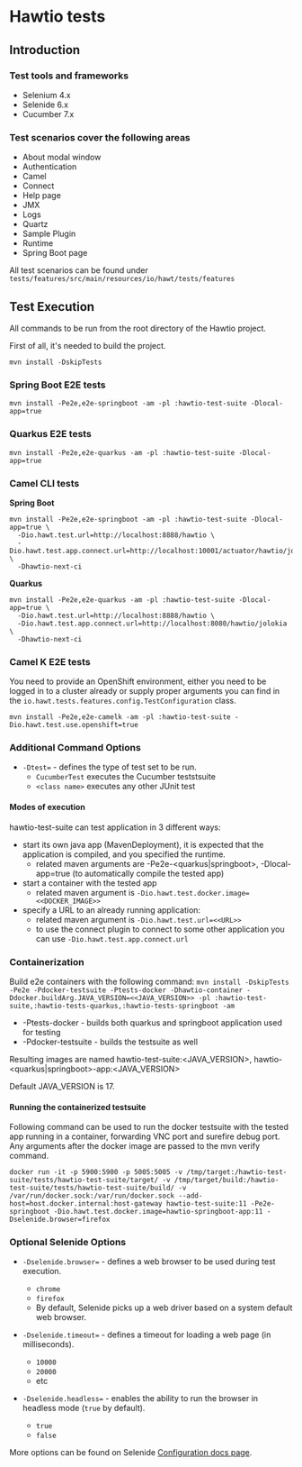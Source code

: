 # Hawtio tests

## Introduction

### Test tools and frameworks

- Selenium 4.x
- Selenide 6.x
- Cucumber 7.x

### Test scenarios cover the following areas

- About modal window
- Authentication
- Camel
- Connect
- Help page
- JMX
- Logs
- Quartz
- Sample Plugin
- Runtime
- Spring Boot page

All test scenarios can be found under `tests/features/src/main/resources/io/hawt/tests/features`

## Test Execution

All commands to be run from the root directory of the Hawtio project.

First of all, it's needed to build the project.

```console
mvn install -DskipTests
```

### Spring Boot E2E tests

```console
mvn install -Pe2e,e2e-springboot -am -pl :hawtio-test-suite -Dlocal-app=true
```

### Quarkus E2E tests

```console
mvn install -Pe2e,e2e-quarkus -am -pl :hawtio-test-suite -Dlocal-app=true
```

### Camel CLI tests

**Spring Boot**

```console
mvn install -Pe2e,e2e-springboot -am -pl :hawtio-test-suite -Dlocal-app=true \
  -Dio.hawt.test.url=http://localhost:8888/hawtio \
  -Dio.hawt.test.app.connect.url=http://localhost:10001/actuator/hawtio/jolokia \
  -Dhawtio-next-ci
```

**Quarkus**

```console
mvn install -Pe2e,e2e-quarkus -am -pl :hawtio-test-suite -Dlocal-app=true \
  -Dio.hawt.test.url=http://localhost:8888/hawtio \
  -Dio.hawt.test.app.connect.url=http://localhost:8080/hawtio/jolokia \
  -Dhawtio-next-ci
```

### Camel K E2E tests

You need to provide an OpenShift environment, either you need to be logged in to a cluster already or supply proper arguments you can find in the `io.hawt.tests.features.config.TestConfiguration` class.
```console
mvn install -Pe2e,e2e-camelk -am -pl :hawtio-test-suite -Dio.hawt.test.use.openshift=true
```

### Additional Command Options

- `-Dtest=` - defines the type of test set to be run.
  - `CucumberTest` executes the Cucumber teststsuite
  - `<class name>` executes any other JUnit test

#### Modes of execution

hawtio-test-suite can test application in 3 different ways:

- start its own java app (MavenDeployment), it is expected that the application is compiled, and you specified the runtime.
  - related maven arguments are -Pe2e-<quarkus|springboot>, -Dlocal-app=true (to automatically compile the tested app)
- start a container with the tested app
  - related maven argument is `-Dio.hawt.test.docker.image=<<DOCKER_IMAGE>>`
- specify a URL to an already running application:
  - related maven argument is `-Dio.hawt.test.url=<<URL>>`
  - to use the connect plugin to connect to some other application you can use `-Dio.hawt.test.app.connect.url`

### Containerization

Build e2e containers with the following command: `mvn install -DskipTests -Pe2e -Pdocker-testsuite -Ptests-docker -Dhawtio-container -Ddocker.buildArg.JAVA_VERSION=<<JAVA_VERSION>> -pl :hawtio-test-suite,:hawtio-tests-quarkus,:hawtio-tests-springboot -am`

- -Ptests-docker - builds both quarkus and springboot application used for testing
- -Pdocker-testsuite - builds the testsuite as well

Resulting images are named hawtio-test-suite:<JAVA_VERSION>, hawtio-<quarkus|springboot>-app:<JAVA_VERSION>

Default JAVA_VERSION is 17.

#### Running the containerized testsuite

Following command can be used to run the docker testsuite with the tested app running in a container, forwarding VNC port and surefire debug port. Any arguments after the docker image are passed to the mvn verify command.

```console
docker run -it -p 5900:5900 -p 5005:5005 -v /tmp/target:/hawtio-test-suite/tests/hawtio-test-suite/target/ -v /tmp/target/build:/hawtio-test-suite/tests/hawtio-test-suite/build/ -v /var/run/docker.sock:/var/run/docker.sock --add-host=host.docker.internal:host-gateway hawtio-test-suite:11 -Pe2e-springboot -Dio.hawt.test.docker.image=hawtio-springboot-app:11 -Dselenide.browser=firefox
```

### Optional Selenide Options

- `-Dselenide.browser=` - defines a web browser to be used during test execution.
  - `chrome`
  - `firefox`
  - By default, Selenide picks up a web driver based on a system default web browser.

- `-Dselenide.timeout=` - defines a timeout for loading a web page (in milliseconds).
  - `10000`
  - `20000`
  - etc
- `-Dselenide.headless=` - enables the ability to run the browser in headless mode (`true` by default).
  - `true`
  - `false`

More options can be found on Selenide [Configuration docs page](https://selenide.org/javadoc/current/com/codeborne/selenide/Configuration.html).
